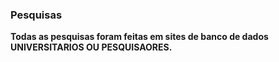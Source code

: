 ### Pesquisas
**Todas as pesquisas foram feitas em sites de banco de dados UNIVERSITARIOS OU PESQUISAORES.**
